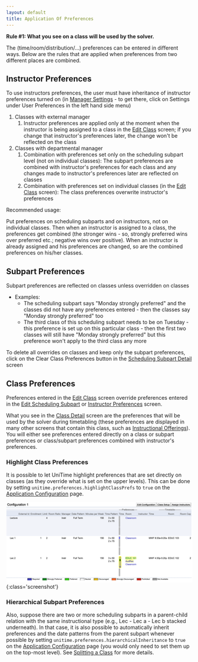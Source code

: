 ```yaml
---
layout: default
title: Application Of Preferences
---
```



**Rule #1: What you see on a class will be used by the solver.**

The (time/room/distribution/...) preferences can be entered in different ways. Below are the rules that are applied when preferences from two different places are combined.

## Instructor Preferences

To use instructors preferences, the user must have inheritance of instructor preferences turned on (in [Manager Settings](manager-settings) - to get there, click on Settings under User Preferences in the left hand side menu)

1. Classes with external manager
	1. Instructor preferences are applied only at the moment when the instructor is being assigned to a class in the [Edit Class](edit-class) screen; if you change that instructor's preferences later, the change won't be reflected on the class
2. Classes with departmental manager
	1. Combination with preferences set only on the scheduling subpart level (not on individual classes): The subpart preferences are combined with instructor's preferences for each class and any changes made to instructor's preferences later are reflected on classes
	2. Combination with preferences set on individual classes (in the [Edit Class](edit-class) screen): The class preferences overwrite instructor's preferences

Recommended usage:

Put preferences on scheduling subparts and on instructors, not on individual classes. Then when an instructor is assigned to a class, the preferences get combined (the stronger wins - so, strongly preferred wins over preferred etc.; negative wins over positive). When an instructor is already assigned and his preferences are changed, so are the combined preferences on his/her classes.

## Subpart Preferences

Subpart preferences are reflected on classes unless overridden on classes

* Examples:
	* The scheduling subpart says "Monday strongly preferred" and the classes did not have any preferences entered - then the classes say "Monday strongly preferred" too
	* The third class of this scheduling subpart needs to be on Tuesday - this preference is set up on this particular class - then the first two classes will still have "Monday strongly preferred" but this preference won't apply to the third class any more

To delete all overrides on classes and keep only the subpart preferences, click on the Clear Class Preferences button in the [Scheduling Subpart Detail](scheduling-subpart-detail) screen

## Class Preferences

Preferences entered in the [Edit Class](edit-class) screen override preferences entered in the [Edit Scheduling Subpart](edit-scheduling-subpart) or [Instructor Preferences](instructor-preferences) screen.

What you see in the [Class Detail](class-detail) screen are the preferences that will be used by the solver during timetabling (these preferences are displayed in many other screens that contain this class, such as [Instructional Offerings](instructional-offerings)). You will either see preferences entered directly on a class or subpart preferences or class/subpart preferences combined with instructor's preferences.

### Highlight Class Preferences
It is possible to let UniTime highlight preferences that are set directly on classes (as they override what is set on the upper levels). This can be done by setting `unitime.preferences.highlightClassPrefs` to `true` on the [Application Configuration](application-configuration) page.

![Application Of Preferences](images/application-of-preferences-1.png){:class='screenshot'}

### Hierarchical Subpart Preferences
Also, suppose there are two or more scheduling subparts in a parent-child relation with the same instructional type (e.g., Lec - Lec a - Lec b stacked underneath). In that case, it is also possible to automatically inherit preferences and the date patterns from the parent subpart whenever possible by setting `unitime.preferences.hierarchicalInheritance` to `true` on the [Application Configuration](application-configuration) page (you would only need to set them up on the top-most level). See [Splitting a Class](faq/splitting-a-class) for more details.
